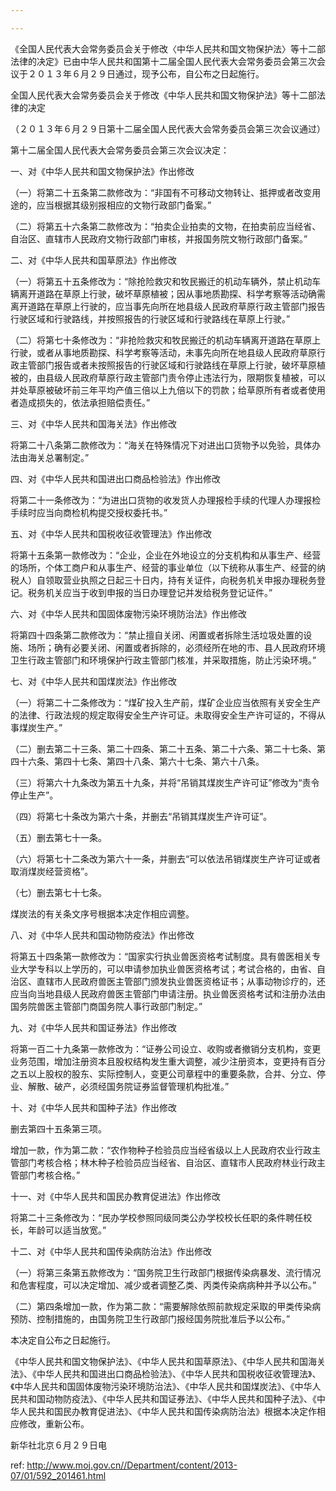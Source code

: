```yaml
---

---
```


《全国人民代表大会常务委员会关于修改〈中华人民共和国文物保护法〉等十二部法律的决定》已由中华人民共和国第十二届全国人民代表大会常务委员会第三次会议于２０１３年６月２９日通过，现予公布，自公布之日起施行。

全国人民代表大会常务委员会关于修改《中华人民共和国文物保护法》等十二部法律的决定

（２０１３年６月２９日第十二届全国人民代表大会常务委员会第三次会议通过）

第十二届全国人民代表大会常务委员会第三次会议决定：

一、对《中华人民共和国文物保护法》作出修改

（一）将第二十五条第二款修改为：“非国有不可移动文物转让、抵押或者改变用途的，应当根据其级别报相应的文物行政部门备案。”

（二）将第五十六条第二款修改为：“拍卖企业拍卖的文物，在拍卖前应当经省、自治区、直辖市人民政府文物行政部门审核，并报国务院文物行政部门备案。”

二、对《中华人民共和国草原法》作出修改

（一）将第五十五条修改为：“除抢险救灾和牧民搬迁的机动车辆外，禁止机动车辆离开道路在草原上行驶，破坏草原植被；因从事地质勘探、科学考察等活动确需离开道路在草原上行驶的，应当事先向所在地县级人民政府草原行政主管部门报告行驶区域和行驶路线，并按照报告的行驶区域和行驶路线在草原上行驶。”

（二）将第七十条修改为：“非抢险救灾和牧民搬迁的机动车辆离开道路在草原上行驶，或者从事地质勘探、科学考察等活动，未事先向所在地县级人民政府草原行政主管部门报告或者未按照报告的行驶区域和行驶路线在草原上行驶，破坏草原植被的，由县级人民政府草原行政主管部门责令停止违法行为，限期恢复植被，可以并处草原被破坏前三年平均产值三倍以上九倍以下的罚款；给草原所有者或者使用者造成损失的，依法承担赔偿责任。”

三、对《中华人民共和国海关法》作出修改

将第二十八条第二款修改为：“海关在特殊情况下对进出口货物予以免验，具体办法由海关总署制定。”

四、对《中华人民共和国进出口商品检验法》作出修改

将第二十一条修改为：“为进出口货物的收发货人办理报检手续的代理人办理报检手续时应当向商检机构提交授权委托书。”

五、对《中华人民共和国税收征收管理法》作出修改

将第十五条第一款修改为：“企业，企业在外地设立的分支机构和从事生产、经营的场所，个体工商户和从事生产、经营的事业单位（以下统称从事生产、经营的纳税人）自领取营业执照之日起三十日内，持有关证件，向税务机关申报办理税务登记。税务机关应当于收到申报的当日办理登记并发给税务登记证件。”

六、对《中华人民共和国固体废物污染环境防治法》作出修改

将第四十四条第二款修改为：“禁止擅自关闭、闲置或者拆除生活垃圾处置的设施、场所；确有必要关闭、闲置或者拆除的，必须经所在地的市、县人民政府环境卫生行政主管部门和环境保护行政主管部门核准，并采取措施，防止污染环境。”

七、对《中华人民共和国煤炭法》作出修改

（一）将第二十二条修改为：“煤矿投入生产前，煤矿企业应当依照有关安全生产的法律、行政法规的规定取得安全生产许可证。未取得安全生产许可证的，不得从事煤炭生产。”

（二）删去第二十三条、第二十四条、第二十五条、第二十六条、第二十七条、第四十六条、第四十七条、第四十八条、第六十七条、第六十八条。

（三）将第六十九条改为第五十九条，并将“吊销其煤炭生产许可证”修改为“责令停止生产”。

（四）将第七十条改为第六十条，并删去“吊销其煤炭生产许可证”。

（五）删去第七十一条。

（六）将第七十二条改为第六十一条，并删去“可以依法吊销煤炭生产许可证或者取消煤炭经营资格”。

（七）删去第七十七条。

煤炭法的有关条文序号根据本决定作相应调整。

八、对《中华人民共和国动物防疫法》作出修改

将第五十四条第一款修改为：“国家实行执业兽医资格考试制度。具有兽医相关专业大学专科以上学历的，可以申请参加执业兽医资格考试；考试合格的，由省、自治区、直辖市人民政府兽医主管部门颁发执业兽医资格证书；从事动物诊疗的，还应当向当地县级人民政府兽医主管部门申请注册。执业兽医资格考试和注册办法由国务院兽医主管部门商国务院人事行政部门制定。”

九、对《中华人民共和国证券法》作出修改

将第一百二十九条第一款修改为：“证券公司设立、收购或者撤销分支机构，变更业务范围，增加注册资本且股权结构发生重大调整，减少注册资本，变更持有百分之五以上股权的股东、实际控制人，变更公司章程中的重要条款，合并、分立、停业、解散、破产，必须经国务院证券监督管理机构批准。”

十、对《中华人民共和国种子法》作出修改

删去第四十五条第三项。

增加一款，作为第二款：“农作物种子检验员应当经省级以上人民政府农业行政主管部门考核合格；林木种子检验员应当经省、自治区、直辖市人民政府林业行政主管部门考核合格。”

十一、对《中华人民共和国民办教育促进法》作出修改

将第二十三条修改为：“民办学校参照同级同类公办学校校长任职的条件聘任校长，年龄可以适当放宽。”

十二、对《中华人民共和国传染病防治法》作出修改

（一）将第三条第五款修改为：“国务院卫生行政部门根据传染病暴发、流行情况和危害程度，可以决定增加、减少或者调整乙类、丙类传染病病种并予以公布。”

（二）第四条增加一款，作为第二款：“需要解除依照前款规定采取的甲类传染病预防、控制措施的，由国务院卫生行政部门报经国务院批准后予以公布。”

本决定自公布之日起施行。

《中华人民共和国文物保护法》、《中华人民共和国草原法》、《中华人民共和国海关法》、《中华人民共和国进出口商品检验法》、《中华人民共和国税收征收管理法》、《中华人民共和国固体废物污染环境防治法》、《中华人民共和国煤炭法》、《中华人民共和国动物防疫法》、《中华人民共和国证券法》、《中华人民共和国种子法》、《中华人民共和国民办教育促进法》、《中华人民共和国传染病防治法》根据本决定作相应修改，重新公布。

新华社北京６月２９日电



 ref: <http://www.moj.gov.cn//Department/content/2013-07/01/592_201461.html>